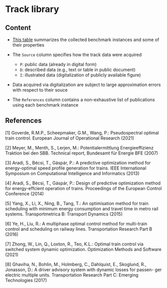 # Track library

## Content

- [This table](tracks.csv) summarizes the collected benchmark instances and some of their properties

- The `Source` column specifies how the track data were acquired
    - `P`: public data (already in digital form)
    - `D`: described data (e.g., text or table in public document)
    - `I`: illustrated data (digitalization of publicly available figure)

- Data acquired via digitalization are subject to large approximation errors with respect to their souce

- The `References` column contains a non-exhaustive list of publications using each benchmark instance

## References

[1] Goverde, R.M.P., Scheepmaker, G.M., Wang, P.: Pseudospectral optimal
train control. European Journal of Operational Research (2021)

[2] Meyer, M., Menth, S., Lerjen, M.: Potentialermittlung Energieeffizienz
Traktion bei den SBB. Technical report, Bundesamt für Energie BFE
(2007)

[3] Aradi, S., Bécsi, T., Gáspár, P.: A predictive optimization method for
energy-optimal speed profile generation for trains. IEEE International
Symposium on Computational Intelligence and Informatics (2013)

[4] Aradi, S., Bécsi, T., Gáspár, P.: Design of predictive optimization method for 
energy-effcient operation of trains. Proceedings of the European Control Conference (2014)

[5] Yang, X., Li, X., Ning, B., Tang, T.: An optimisation method for train
scheduling with minimum energy consumption and travel time in metro
rail systems. Transportmetrica B: Transport Dynamics (2015)

[6] Ye, H., Liu, R.: A multiphase optimal control method for multi-train
control and scheduling on railway lines. Transportation Research Part B (2016)

[7] Zhong, W., Lin, Q., Loxton, R., Teo, K.L.: Optimal train control
via switched system dynamic optimization. Optimization Methods and
Software (2021)

[8] Ghaviha, N., Bohlin, M., Holmberg, C., Dahlquist, E., Skoglund, R.,
Jonasson, D.: A driver advisory system with dynamic losses for passen-
ger electric multiple units. Transportation Research Part C: Emerging
Technologies (2017)